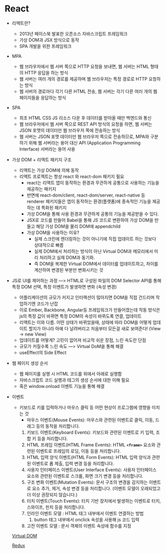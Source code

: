 # React

- 리액트란?
    - 2013년 페이스북 발표한 오픈소스 자바스크립트 프레임워크
    - 가상 DOM과 JSX 방식으로 동작
    - SPA 개발을 위한 프레임워크
- MPA
    - 웹 브라우저에서 웹 서버 쪽으로 HTTP 요청을 보내면, 웹 서버는 HTML 형태의 HTTP 응답을 하는 방식
    - 웹 서버는 여러 개의 경로를 제공하며 웹 브라우저는 특정 경로로 HTTP 요청하는 방식
    - 웹 서버의 경로마다 각기 다른 HTML 전송, 웹 서버는 각기 다른 여러 개의 웹 페이지들을 응답하는 방식
- SPA
    - 최초 HTML CSS JS 리소스 다운 후 데이터를 받아올 때만 백엔드와 통신
    - 웹 브라우저에서 웹 서버 쪽으로 REST API 방식의 요청을 하면, 웹 서버는 JSON 포맷의 데이터만 웹 브라우저 쪽에 전송하는 방식
    - 웹 서버는 JSON 포맷 데이터만 웹 브라우저 쪽으로 전송하므로, MPA와 구분하기 위해 웹 서버라는 용어 대신 API (Application Programming Interface) 서버라는 용어 사용
- 가상 DOM + 리액트 패키지 구조
    - 리액트는 가상 DOM에 의해 동작
    - 리액트 프로젝트는 항상 react 와 react-dom 패키지 필요
        - react는 리액트 앱이 동작하는 환경과 무관하게 공통으로 사용하는 기능을 제공하는 패키지
        - 반면에 react-dom/client, react-dom/server, react-native 등 renderer 패키지들은 앱이 동작하는 환경(플랫폼)에 종속적인 기능을 제공하는 데 특화된 패키지
        - 가상 DOM을 통해 사용 환경과 무관하게 공통의 기능을 제공받을 수 있다.
        - JSX로 코드를 만들어 Babel을 통해 JS 코드로 변환하여 가상 DOM을 만들고 해당 가상 DOM을 물리 DOM에 appendchild
        - 가상 DOM을 사용하는 이유?
            - 실제 스크린에 렌더링하는 것이 아니기에 직접 업데이트 하는 것보다 상대적으로 빠름
            - 실제 DOM에서 처리하는 방식이 아닌 Virtual DOM과 메모리에서 미리 처리하고 실제 DOM과 동기화.
            - 즉 DOM을 복제한 Virtual DOM에서 데이터를 업데이트하고, 차이를 계산하여 변경된 부분만 변화시키는 것

- JS로 UI를 제어하는 과정 —> HTML로 구성된 파일의 DOM Selector API를 통해 특정 DOM 선택, 특정 이벤트가 발생하면 변화 (속성 변경)
    - 어플리케이션의 규모가 커지고 인터랙션이 많아지면 DOM을 직접 건드리며 작업하기엔 코드가 난잡
    - 이로 Ember, Backbone, Angular등 프레임워크가 만들어졌는데 작동 방식은 js의 특정 값이 바뀌면 특정 DOM의 속성이 바뀌도록 연결, 업데이트
    - 리액트는 이와 다름. 어떤 상태가 바뀌었을때, 상태에 따라 DOM을 어떻게 업데이트 할지가 아니라 아예 다 날려버리고 처음부터 모든걸 새로 보여준다! (View → new View)
    - 업데이트를 어떻게? 고민이 없어져 비교적 쉬운 장점, 느린 속도란 단점
    - 규모가 커질수록 느린 속도 —> Virtual DoM을 통해 해결
    - useEffect의 Side Effect

- 웹 페이지 생성 순서
    - 웹 페이지를 실행 시 HTML 코드를 위에서 아래로 실행함
    - 자바스크립트 코드 실행과 태그의 생성 순서에 대한 이해 필요
    - 혹은 window.onload 이벤트 기능을 통해 해결

- 이벤트
    - 키보드로 키를 입력하거나 마우스 클릭 등 어떤 현상이 프로그램에 영향을 미치는 것
        - 마우스 이벤트(Mouse Events): 마우스와 관련된 이벤트로 클릭, 이동, 드래그 등의 동작을 처리합니다.
        1. 키보드 이벤트(Keyboard Events): 키보드와 관련된 이벤트로 키 입력, 조합 키 등을 처리합니다.
        2. HTML 프레임 이벤트(HTML Frame Events): HTML **`<frame>`** 요소와 관련된 이벤트로 프레임의 로딩, 이동 등을 처리합니다.
        3. HTML 입력 양식 이벤트(HTML Form Events): HTML 입력 양식과 관련된 이벤트로 폼 제출, 입력 변경 등을 처리합니다.
        4. 사용자 인터페이스 이벤트(User Interface Events): 사용자 인터페이스 요소와 관련된 이벤트로 스크롤, 화면 크기 변경 등을 처리합니다.
        5. 구조 변화 이벤트(Mutation Events): 문서 구조의 변경을 감지하는 이벤트로 요소 추가, 제거, 속성 변경 등을 처리합니다. (이벤트 모델이 오래되었고 더 이상 권장되지 않습니다.)
        6. 터치 이벤트(Touch Events): 터치 기반 장치에서 발생하는 이벤트로 터치, 스와이프, 핀치 등을 처리합니다.
        7. 인라인 이벤트 모델 : HTML 태그 내부에서 이벤트 연결하는 방법
            1. button 태그 내부에서 onclick 속성을 사용해 js 코드 입력
        8. 고전 이벤트 모델 : 문서 객체의 이벤트 속성에 함수를 지정
    
    [Virtual DOM](https://github.com/jihyoung9912/react-study/blob/main/mdFiles/Virtual_DOM.md)
   
    [Redux](https://github.com/jihyoung9912/react-study/blob/main/mdFiles/Virtual_DOM.md)

